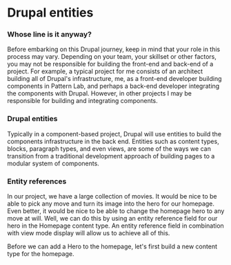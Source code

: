 # Drupal entities

### Whose line is it anyway?

Before embarking on this Drupal journey, keep in mind that your role in this process may vary.  Depending on your team, your skillset or other factors, you may not be responsible for building the front-end and back-end of a project.  For example, a typical project for me consists of an architect building all of Drupal's infrastructure, me, as a front-end developer building components in Pattern Lab, and perhaps a back-end developer integrating the components with Drupal.  However, in other projects I may be responsible for building and integrating components.

### Drupal entities

Typically in a component-based project, Drupal will use entities to build the components infrastructure in the back end.  Entities such as content types, blocks, paragraph types, and even views, are some of the ways we can transition from a traditional development approach of building pages to a modular system of components.

### Entity references

In our project, we have a large collection of movies.  It would be nice to be able to pick any move and turn its image into the hero for our homepage.  Even better, it would be nice to be able to change the homepage hero to any move at will.  Well, we can do this by using an entity reference field for our hero in the Homepage content type.  An entity reference field in combination with view mode display will allow us to achieve all of this.

Before we can add a Hero to the homepage, let's first build a new content type for the homepage.

